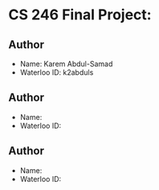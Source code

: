 # CS 246 Final Project:

## Author
- Name: Karem Abdul-Samad
- Waterloo ID: k2abduls

## Author
- Name:
- Waterloo ID:

## Author
- Name:
- Waterloo ID:
